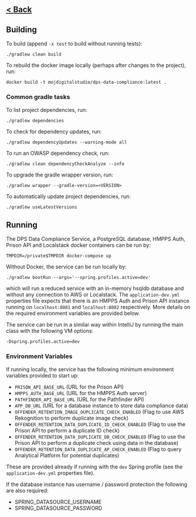 [< Back](../README.md)
---

## Building

To build (append `-x test` to build without running tests):
```
./gradlew clean build
```
To rebuild the docker image locally (perhaps after changes to the project), run:
```
docker build -t mojdigitalstudio/dps-data-compliance:latest .
```

### Common gradle tasks 
To list project dependencies, run:
```
./gradlew dependencies
```

To check for dependency updates, run:
```
./gradlew dependencyUpdates --warning-mode all
```

To run an OWASP dependency check, run:
```
./gradlew clean dependencyCheckAnalyze --info
```

To upgrade the gradle wrapper version, run:
```
./gradlew wrapper --gradle-version=<VERSION>
```
To automatically update project dependencies, run:
```
./gradlew useLatestVersions
```
## Running

The DPS Data Compliance Service, a PostgreSQL database, HMPPS Auth, Prison API 
and Localstack docker containers can be run by:
```
TMPDIR=/private$TMPDIR docker-compose up
```

Without Docker, the service can be run locally by:

```
./gradlew bootRun --args='--spring.profiles.active=dev'
```
which will run a reduced service with an in-memory hsqldb database and without
any connection to AWS or Localstack. The `application-dev.yml` properties file
expects that there is an HMPPS Auth and Prison API instance running on `localhost:8081`
and `localhost:8082` respectively. More details on the required environment variables
are provided below.

The service can be run in a similar way within IntelliJ by running the main class with the following VM options:
```
-Dspring.profiles.active=dev
```

### Environment Variables

If running locally, the service has the following minimum environment variables provided 
to start up:

- `PRISON_API_BASE_URL` (URL for the Prison API)
- `HMPPS_AUTH_BASE_URL` (URL for the HMPPS Auth server)
- `PATHFINDER_API_BASE_URL` (URL for the Pathfinder API)
- `APP_DB_URL` (URL for a database instance to store data compliance data)
- `OFFENDER_RETENTION_IMAGE_DUPLICATE_CHECK_ENABLED` (Flag to use AWS Rekognition to perform duplicate image check)
- `OFFENDER_RETENTION_DATA_DUPLICATE_ID_CHECK_ENABLED` (Flag to use the Prison API to perform a duplicate ID check)
- `OFFENDER_RETENTION_DATA_DUPLICATE_DB_CHECK_ENABLED` (Flag to use the Prison API to perform a duplicate check using data in the database)
- `OFFENDER_RETENTION_DATA_DUPLICATE_AP_CHECK_ENABLED` (Flag to query Analytical Platform for potential duplicates)

These are provided already if running with the `dev` Spring profile (see the `application-dev.yml` properties file).

If the database instance has username / password protection the following are also required:
- SPRING_DATASOURCE_USERNAME
- SPRING_DATASOURCE_PASSWORD
